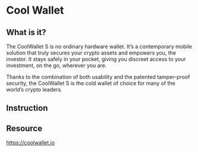 # Cool Wallet

## What is it?
The CoolWallet S is no ordinary hardware wallet. It’s a contemporary mobile solution that truly secures your crypto assets and empowers you, the investor. It stays safely in your pocket, giving you discreet access to your investment, on the go, wherever you are.

Thanks to the combination of both usability and the patented tamper-proof security, the CoolWallet S is the cold wallet of choice for many of the world’s crypto leaders.

## Instruction


## Resource

<https://coolwallet.io>

